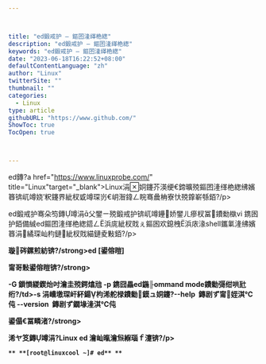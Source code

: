 ```yaml
---



title: "ed鍛戒护 – 鏂囨湰缂栬緫"
description: "ed鍛戒护 – 鏂囨湰缂栬緫"
keywords: "ed鍛戒护 – 鏂囨湰缂栬緫"
date: "2023-06-18T16:22:52+08:00"
defaultContentLanguage: "zh"
author: "Linux"
twitterSite: ""
thumbnail: ""
categories:
  - Linux
type: article
githubURL: "https://www.github.com/"
ShowToc: true
TocOpen: true



---
```


ed鏄?a href="https://www.linuxprobe.com/" title="Linux"target="_blank">Linux涓姛鑳芥渶绠€鍗曠殑鏂囨湰缂栬緫绋嬪簭锛屼竴娆′粎鑳界紪杈戜竴琛岃€岄潪鍏ㄥ睆骞曟柟寮忕殑鎿嶄綔銆?/p>

ed鍛戒护骞朵笉鏄竴涓父鐢ㄧ殑鍛戒护锛屼竴鑸娇鐢ㄦ瘮杈冨鐨勬槸vi 鎸囦护銆備絾ed鏂囨湰缂栬緫鍣ㄥ浜庣紪杈戝ぇ鏂囦欢鎴栧浜庡湪shell鑴氭湰绋嬪簭涓繘琛屾枃鏈紪杈戝緢鏈夌敤銆?/p>

**璇硶鏍煎紡锛?/strong>ed [鍙傛暟]**

**甯哥敤鍙傛暟锛?/strong>**

**-G 鎻愪緵鍥炲吋瀹圭殑鍔熻兘 -p 鎸囧畾ed鍦╟ommand mode鐨勬彁绀哄瓧绗?/td>-s 涓嶆墽琛屽紑鍚枃浠舵椂鐨勬鏌ュ姛鑳?--help  鏄剧ず甯姪淇℃伅 --version  鏄剧ず鐗堟湰淇℃伅**

**鍙傝€冨疄渚?/strong>**

**浠ヤ笅鏄竴涓?Linux ed 瀹屾暣瀹炰緥瑙ｆ瀽锛?/p>**

**```**
**[root@linuxcool ~]# ed**
**```**